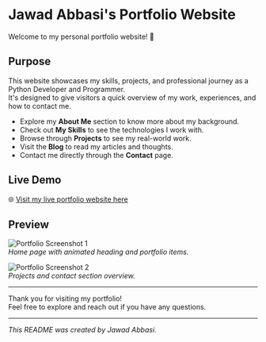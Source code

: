 # Jawad Abbasi's Portfolio Website

Welcome to my personal portfolio website! 👋

## Purpose

This website showcases my skills, projects, and professional journey as a Python Developer and Programmer.  
It's designed to give visitors a quick overview of my work, experiences, and how to contact me.

- Explore my **About Me** section to know more about my background.  
- Check out **My Skills** to see the technologies I work with.  
- Browse through **Projects** to see my real-world work.  
- Visit the **Blog** to read my articles and thoughts.  
- Contact me directly through the **Contact** page.

## Live Demo

🌐 [Visit my live portfolio website here](https://jawadabbasi14.github.io/my-portfolio-website/)

## Preview

![Portfolio Screenshot 1](images/preview1.jpg)  
*Home page with animated heading and portfolio items.*

![Portfolio Screenshot 2](images/preview2.jpg)  
*Projects and contact section overview.*

---

Thank you for visiting my portfolio!  
Feel free to explore and reach out if you have any questions.

---

*This README was created by Jawad Abbasi.*
